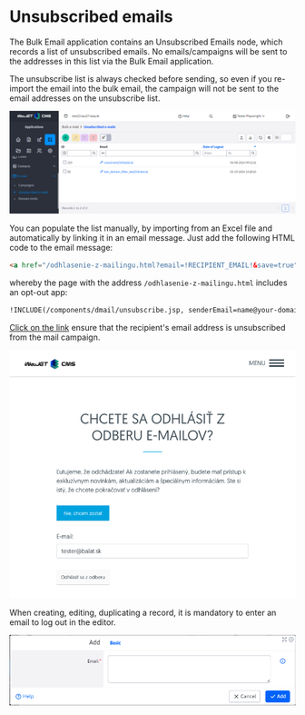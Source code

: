 # Unsubscribed emails

The Bulk Email application contains an Unsubscribed Emails node, which records a list of unsubscribed emails. No emails/campaigns will be sent to the addresses in this list via the Bulk Email application.

The unsubscribe list is always checked before sending, so even if you re-import the email into the bulk email, the campaign will not be sent to the email addresses on the unsubscribe list.

![](unsubscribed-datatable.png)

You can populate the list manually, by importing from an Excel file and automatically by linking it in an email message. Just add the following HTML code to the email message:

```html
<a href="/odhlasenie-z-mailingu.html?email=!RECIPIENT_EMAIL!&save=true">Kliknite pre odhlásenie</a>
```

whereby the page with the address `/odhlasenie-z-mailingu.html` includes an opt-out app:

```html
!INCLUDE(/components/dmail/unsubscribe.jsp, senderEmail=name@your-domain.com, senderName="Your Name", confirmUnsubscribe=true)!
```

[Click on the link](../form/README.md#logout) ensure that the recipient's email address is unsubscribed from the mail campaign.

![](unsubscribed-form.png)

When creating, editing, duplicating a record, it is mandatory to enter an email to log out in the editor.

![](unsubscribed-editor.png)
